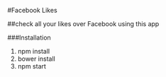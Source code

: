 #Facebook Likes

##check all your likes over Facebook using this app


###Installation
1. npm install
2. bower install
3. npm start
